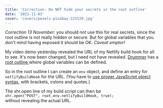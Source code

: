 ```yaml
---
title: 'Correction: Do NOT hide your secrets in the root outline'
date: '2021-11-03'
cover: 'covers/pexels-pixabay-221529.jpg'
---
```


_Correction 13 November:_ you should _not_ use this for real secrets, since the root outline is not really hidden or secure. But for global variables that you don't mind having exposed it should be OK. <i>Caveat emptor!</i>

My video demo yesterday revealed the URL of my Netlify build hook for all to see. It's now been changed, but I need not have revealed. <a href="http://docserver.scripting.com/drummer/about.opml">Drummer</a> has a <a href="http://docserver.scripting.com/drummer/scripting.opml#1629216924000">root outline </a>where global variables can be defined.

So in the root outIine I can create an `env` object, and define an entry for `netlifyBuildHook` for the URL. (You have to <a href="http://docserver.scripting.com/drummer/scripting.opml#1629218924000">use proper JavaScript object syntax</a>, with brackets, colons and quotes.)

The xhr.open line of my build script can then be <br />`xhr.open("POST", root.env.netlifyBuildHook, true);`<br /> without revealing the actual URL.

